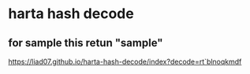 # harta hash decode
## for sample this retun "sample"
https://liad07.github.io/harta-hash-decode/index?decode=rt`blnoqkmdf
